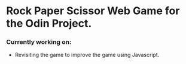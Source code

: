 # Rock Paper Scissor Web Game for the Odin Project.

### Currently working on:
- Revisiting the game to improve the game using Javascript.